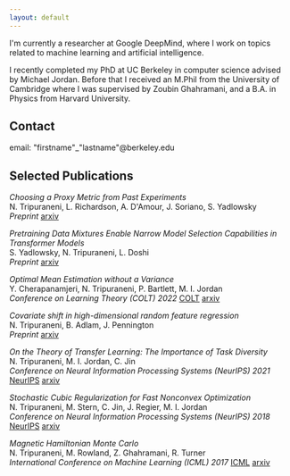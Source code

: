 ```yaml
---
layout: default
---
```


I'm currently a researcher at Google DeepMind, where I work on topics related to machine learning and artificial intelligence.

I recently completed my PhD at UC Berkeley in computer science advised by Michael Jordan. Before that I received an M.Phil from the University of Cambridge where I was supervised by Zoubin Ghahramani, and a B.A. in Physics from Harvard University.


## Contact

email:  "firstname"_"lastname"@berkeley.edu

## Selected Publications

_Choosing a Proxy Metric from Past Experiments_\
N. Tripuraneni, L. Richardson, A. D'Amour, J. Soriano, S. Yadlowsky\
_Preprint_ [arxiv](https://arxiv.org/abs/2309.07893)

_Pretraining Data Mixtures Enable Narrow Model Selection
Capabilities in Transformer Models_\
S. Yadlowsky, N. Tripuraneni, L. Doshi\
_Preprint_ [arxiv](https://arxiv.org/abs/2311.00871)

_Optimal Mean Estimation without a Variance_\
Y. Cherapanamjeri, N. Tripuraneni, P. Bartlett, M. I. Jordan\
_Conference on Learning Theory (COLT) 2022_ [COLT](https://proceedings.mlr.press/v178/cherapanamjeri22a.html)  [arxiv](https://arxiv.org/abs/2011.12433)

_Covariate shift in high-dimensional random feature regression_\
N. Tripuraneni, B. Adlam, J. Pennington\
_Preprint_ [arxiv](https://arxiv.org/abs/2111.08234)

_On the Theory of Transfer Learning: The Importance of Task Diversity_\
N. Tripuraneni, M. I. Jordan, C. Jin\
_Conference on Neural Information Processing Systems (NeurIPS) 2021_ [NeurIPS](https://proceedings.neurips.cc/paper/2020/hash/59587bffec1c7846f3e34230141556ae-Abstract.html)  [arxiv](https://arxiv.org/abs/2006.11650)

_Stochastic Cubic Regularization for Fast Nonconvex Optimization_\
N. Tripuraneni, M. Stern, C. Jin, J. Regier, M. I. Jordan\
_Conference on Neural Information Processing Systems (NeurIPS) 2018_ [NeurIPS](https://proceedings.neurips.cc/paper_files/paper/2018/file/db1915052d15f7815c8b88e879465a1e-Paper.pdf)  [arxiv](https://arxiv.org/abs/1711.02838)

_Magnetic Hamiltonian Monte Carlo_\
N. Tripuraneni, M. Rowland, Z. Ghahramani, R. Turner\
_International Conference on Machine Learning (ICML) 2017_ [ICML](https://proceedings.mlr.press/v70/tripuraneni17a.html) [arxiv](https://arxiv.org/abs/1607.02738)
